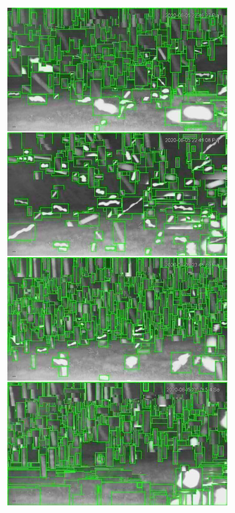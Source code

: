 ![20200605-221842-224847](in/20200605/20200605-221842-224847_0_.jpg)
![20200605-224852-231857](in/20200605/20200605-224852-231857_0_.jpg)
![20200605-231902-234907](in/20200605/20200605-231902-234907_0_.jpg)
![20200605-234912-000002](in/20200605/20200605-234912-000002_0_.jpg)
